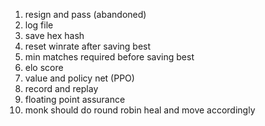 1. resign and pass (abandoned)
2. log file
3. save hex hash
4. reset winrate after saving best
5. min matches required before saving best
6. elo score
7. value and policy net (PPO)
8. record and replay
9. floating point assurance
10. monk should do round robin heal and move accordingly
